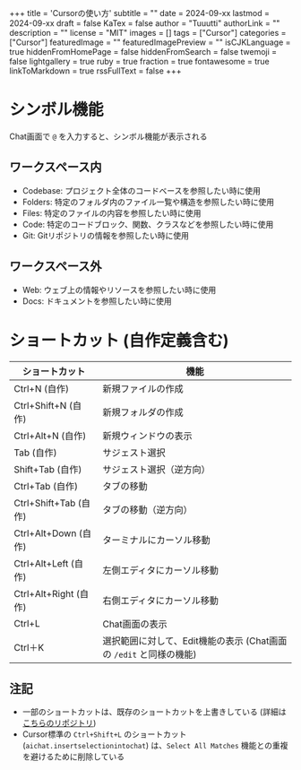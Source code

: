 +++
title = 'Cursorの使い方'
subtitle = ""
date = 2024-09-xx
lastmod = 2024-09-xx
draft = false
KaTex = false
author = "Tuuutti"
authorLink = ""
description = ""
license = "MIT"
images = []
tags = ["Cursor"]
categories = ["Cursor"]
featuredImage = ""
featuredImagePreview = ""
isCJKLanguage = true
hiddenFromHomePage = false
hiddenFromSearch = false
twemoji = false
lightgallery = true
ruby = true
fraction = true
fontawesome = true
linkToMarkdown = true
rssFullText = false
+++

<!--more-->

# シンボル機能
Chat画面で `@` を入力すると、シンボル機能が表示される

## ワークスペース内
  - Codebase: プロジェクト全体のコードベースを参照したい時に使用
  - Folders: 特定のフォルダ内のファイル一覧や構造を参照したい時に使用
  - Files: 特定のファイルの内容を参照したい時に使用
  - Code: 特定のコードブロック、関数、クラスなどを参照したい時に使用
  - Git: Gitリポジトリの情報を参照したい時に使用

## ワークスペース外
  - Web: ウェブ上の情報やリソースを参照したい時に使用
  - Docs: ドキュメントを参照したい時に使用

# ショートカット (自作定義含む)
| ショートカット | 機能                       |
| -------------- | -------------------------- |
| Ctrl+N         (自作) | 新規ファイルの作成         |
| Ctrl+Shift+N   (自作) | 新規フォルダの作成         |
| Ctrl+Alt+N     (自作) | 新規ウィンドウの表示       |
| Tab            (自作) | サジェスト選択             |
| Shift+Tab      (自作) | サジェスト選択（逆方向）   |
| Ctrl+Tab       (自作) | タブの移動                 |
| Ctrl+Shift+Tab (自作) | タブの移動（逆方向）       |
| Ctrl+Alt+Down  (自作) | ターミナルにカーソル移動   |
| Ctrl+Alt+Left  (自作) | 左側エディタにカーソル移動 |
| Ctrl+Alt+Right (自作) | 右側エディタにカーソル移動 |
| Ctrl+L | Chat画面の表示 |
| Ctrl＋K | 選択範囲に対して、Edit機能の表示 (Chat画面の `/edit` と同様の機能) |

## 注記
- 一部のショートカットは、既存のショートカットを上書きしている (詳細は[こちらのリポジトリ](https://github.com/tutti-hobbyist/.vscode/blob/main/keybindings.json.default))
- Cursor標準の `Ctrl+Shift+L` のショートカット (`aichat.insertselectionintochat`) は、`Select All Matches` 機能との重複を避けるために削除している
